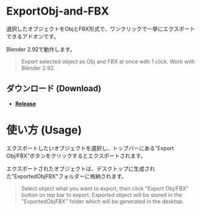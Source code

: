 # ExportObj-and-FBX

選択したオブジェクトをObjとFBX形式で、ワンクリックで一挙にエクスポートできるアドオンです。

Blender 2.92で動作します。
> Export selected object as Obj and FBX at once with 1 click.
> Work with Blender 2.92.

## ダウンロード (Download)

- **[Release](https://github.com/fon-22/ExportObj-and-FBX/releases)**

# 使い方 (Usage)
エクスポートしたいオブジェクトを選択し、トップバーにある"Export Obj/FBX"ボタンをクリックするとエクスポートされます。

エクスポートされたオブジェクトは、デスクトップに生成された"ExportedObjFBX"フォルダーに格納されます。
> Select object what you want to export, then click "Export Obj/FBX" button on top bar to export.
> Exported object will be stored in the "ExportedObjFBX" folder which will be generated in the desktop.


